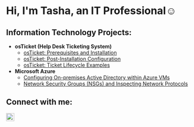<h1>Hi, I'm Tasha, an IT Professional</a>☺</h1>

<h2> Information Technology Projects:</h2>

- <b>osTicket (Help Desk Ticketing System)</b>
  - [osTicket: Prerequisites and Installation](https://github.com/Followmetly6/osticket-prereqs)
  - [osTicket: Post-Installation Configuration](https://github.com/Followmetly6/post-install-config)
  - [osTicket: Ticket Lifecycle Examples](https://github.com/Followmetly6/ticket-lifecycle)
- <b>Microsoft Azure</b>
  - [Configuring On-premises Active Directory within Azure VMs](https://github.com/Followmetly6/configure-ad)
  - [Network Security Groups (NSGs) and Inspecting Network Protocols](https://github.com/Followmetly6/azure-network-protocols)

<h2> Connect with me:</h2>

[<img align="left" alt="Josh | LinkedIn" width="22px" src="https://cdn.jsdelivr.net/npm/simple-icons@v3/icons/linkedin.svg" />][linkedin]

[linkedin]: https://linkedin.com/in/tasha-reese-1075362bb/


<!--
**Followmetly6/Followmetly6** is a ✨ _special_ ✨ repository because its `README.md` (this file) appears on your GitHub profile.

Here are some ideas to get you started:

- 🔭 I’m currently working on ...
- 🌱 I’m currently learning ...
- 👯 I’m looking to collaborate on ...
- 🤔 I’m looking for help with ...
- 💬 Ask me about ...
- 📫 How to reach me: ...
- 😄 Pronouns: ...
- ⚡ Fun fact: ...
-->
